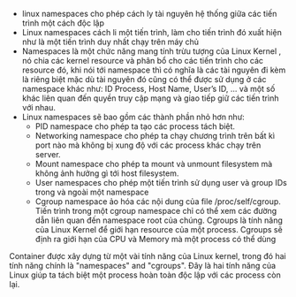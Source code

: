 - linux namespaces cho phép cách ly tài nguyên hệ thống giữa các tiến trình một cách độc lập
- Linux namespaces cách li một tiến trình, làm cho tiến trình đó xuất hiện như là một tiến trình duy nhất chạy trên máy chủ
- Namespaces là một chức năng mang tính trừu tượng của Linux Kernel , nó chia các kernel resource và phân bổ cho các tiến trình cho các resource đó, khi nói tới namespace thì có nghĩa là các tài nguyên đi kèm là riêng biệt mặc dù tài nguyên đó cũng có thể được sử dụng ở các namespace khác như: ID Process, Host Name, User’s ID, … và một số khác liên quan đến quyền truy cập mạng và giao tiếp giữ các tiến trình với nhau.
- Linux namespaces sẽ bao gồm các thành phần nhỏ hơn như:
	- PID namespace cho phép ta tạo các process tách biệt.
	- Networking namespace cho phép ta chạy chương trình trên bất kì port nào mà không bị xung độ với các process khác chạy trên server.
	- Mount namespace cho phép ta mount và unmount filesystem mà không ảnh hưởng gì tới host filesystem.
	- User namespaces cho phép  một tiến trình sử dụng user và group IDs  trong và ngoài một namespace 
	- Cgroup namespace ảo hóa các nội dung của file /proc/self/cgroup. Tiến trình  trong một cgroup namespace chỉ có thể xem các đường dẫn liên quan đến namespace root của chúng. Cgroups là tính năng của Linux Kernel để giới hạn resource của một process. Cgroups sẽ định ra giới hạn của CPU và Memory mà một process có thể dùng

Container được xây dựng từ một vài tính năng của Linux kernel, trong đó hai tính năng chính là "namespaces" and "cgroups". Đây là hai tính năng của Linux giúp ta tách biệt một process hoàn toàn độc lập với các process còn lại.